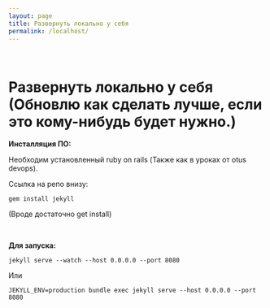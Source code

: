 ```yaml
---
layout: page
title: Развернуть локально у себя
permalink: /localhost/
---
```


<br/>

# Развернуть локально у себя (Обновлю как сделать лучше, если это кому-нибудь будет нужно.)


**Инсталляция ПО:**

Необходим установленный ruby on rails (Также как в уроках от otus devops).

Ссылка на репо внизу:

    gem install jekyll

(Вроде достаточно get install)

<br/>

**Для запуска:**

    jekyll serve --watch --host 0.0.0.0 --port 8080

Или

    JEKYLL_ENV=production bundle exec jekyll serve --host 0.0.0.0 --port 8080